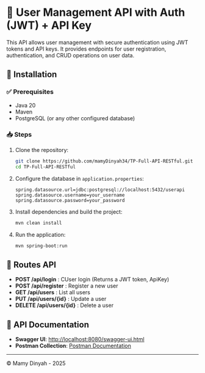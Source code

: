 # 🚀 User Management API with Auth (JWT) + API Key

This API allows user management with secure authentication using JWT tokens and API keys. It provides endpoints for user registration, authentication, and CRUD operations on user data.

## 📌 Installation

### ✅ Prerequisites
- Java 20
- Maven
- PostgreSQL (or any other configured database)

### 📥 Steps
1. Clone the repository:
   ```sh
   git clone https://github.com/mamyDinyah34/TP-Full-API-RESTful.git
   cd TP-Full-API-RESTful
   ```
2. Configure the database in `application.properties`:
   ```properties
   spring.datasource.url=jdbc:postgresql://localhost:5432/userapi
   spring.datasource.username=your_username
   spring.datasource.password=your_password
   ```
3. Install dependencies and build the project:
   ```sh
   mvn clean install
   ```
4. Run the application:
   ```sh
   mvn spring-boot:run
   ```

## 📡 Routes API 
- **POST /api/login** : CUser login (Returns a JWT token, ApiKey)
- **POST /api/register** : Register a new user
- **GET /api/users** : List all users
- **PUT /api/users/{id}** : Update a user
- **DELETE /api/users/{id}** : Delete a user

## 📖 API Documentation
- **Swagger UI**: [http://localhost:8080/swagger-ui.html](http://localhost:8080/swagger-ui.html#)
- **Postman Collection**: [Postman Documentation](https://documenter.getpostman.com/view/32711214/2sAYkBrgQQ)

---

© Mamy Dinyah - 2025
